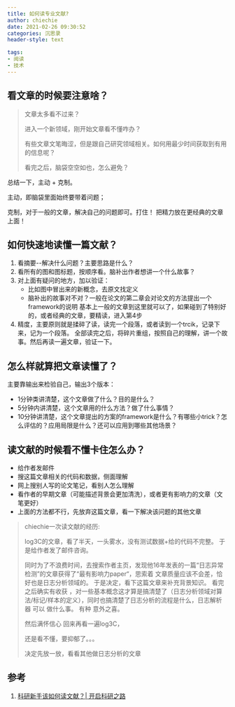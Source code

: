 ```yaml
---
title: 如何读专业文献?
author: chiechie
date: 2021-02-26 09:30:52
categories: 沉思录
header-style: text

tags:
- 阅读
- 技术
---
```


## 看文章的时候要注意啥？
> 文章太多看不过来？
> 
> 进入一个新领域，刚开始文章看不懂咋办？
> 
> 有些文章文笔晦涩，但是跟自己研究领域相关。如何用最少时间获取到有用的信息呢？
> 
> 看完之后，脑袋空空如也，怎么避免？

总结一下，主动 + 克制。

主动，即脑袋里面始终要带着问题；

克制，对于一般的文章，解决自己的问题即可。打住！ 
把精力放在更经典的文章上面！


## 如何快速地读懂一篇文献？
1. 看摘要--解决什么问题？主要思路是什么？
2. 看所有的图和图标题，按顺序看。脑补出作者想讲一个什么故事？
3. 对上面有疑问的地方，加以验证：
   - 比如图中冒出来的新概念，去原文找定义
   - 脑补出的故事对不对？一般在论文的第二章会对论文的方法提出一个framework的说明
基本上一般的文章到这里就可以了，如果碰到了特别好的，或者经典的文章，要精读，进入第4步
4. 精度，主要原则就是揉碎了读，读完一个段落，或者读到一个trcik，记录下来，记为一个段落。
全部读完之后，将碎片重组，按照自己的理解，讲一个故事。然后再读一遍文章，验证一下。

## 怎么样就算把文章读懂了？
主要靠输出来检验自己，输出3个版本：

- 1分钟类讲清楚，这个文章做了什么？目的是什么？
- 5分钟内讲清楚，这个文章用的什么方法？做了什么事情？
- 10分钟讲清楚，这个文章提出的方案的framework是什么？有哪些小trick？怎么评估的？应用局限是什么？还可以应用到哪些其他场景？

## 读文献的时候看不懂卡住怎么办？
- 给作者发邮件
- 搜这篇文章相关的代码和数据，侧面理解
- 网上搜别人写的论文笔记，看别人怎么理解
- 看作者的早期文章（可能描述背景会更加清洗），或者更有影响力的文章（文笔更好）
- 上面的方法都不行，先放弃这篇文章，看一下解决该问题的其他文章

> chiechie一次读文献的经历:
> 
> log3C的文章，看了半天，一头雾水，没有测试数据+给的代码不完整。 于是给作者发了邮件咨询。
> 
> 同时为了不浪费时间，去搜索作者主页，发现他16年发表的一篇“日志异常检测”的文章获得了“最有影响力paper“，思索着 文章质量应该不会差，恰好也是日志分析领域的。 于是决定，看下这篇文章来补充背景知识。 看完之后确实有收获 ，对一些基本概念这才算是搞清楚了（日志分析领域对算法/标记/样本的定义），同时也搞清楚了日志分析的流程是什么，日志解析器 可以 做什么事。 有种 意外之喜。
>
> 然后满怀信心 回来再看一遍log3C， 
> 
> 还是看不懂，要抑郁了。。。 
> 
> 决定先放一放，看看其他做日志分析的文章

## 参考
1. [科研新手该如何读文献？| 开启科研之路](https://mp.weixin.qq.com/s?__biz=Mzg2MTUyODU2NA==&mid=2247496362&idx=1&sn=7542b88c1602a792156fc5e26bff1ba0&source=41#wechat_redirect)